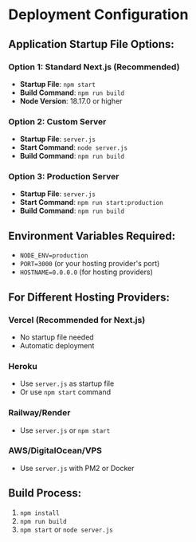 # Deployment Configuration

## Application Startup File Options:

### Option 1: Standard Next.js (Recommended)
- **Startup File**: `npm start`
- **Build Command**: `npm run build`
- **Node Version**: 18.17.0 or higher

### Option 2: Custom Server
- **Startup File**: `server.js`
- **Start Command**: `node server.js`
- **Build Command**: `npm run build`

### Option 3: Production Server
- **Startup File**: `server.js`
- **Start Command**: `npm run start:production`
- **Build Command**: `npm run build`

## Environment Variables Required:
- `NODE_ENV=production`
- `PORT=3000` (or your hosting provider's port)
- `HOSTNAME=0.0.0.0` (for hosting providers)

## For Different Hosting Providers:

### Vercel (Recommended for Next.js)
- No startup file needed
- Automatic deployment

### Heroku
- Use `server.js` as startup file
- Or use `npm start` command

### Railway/Render
- Use `server.js` or `npm start`

### AWS/DigitalOcean/VPS
- Use `server.js` with PM2 or Docker

## Build Process:
1. `npm install`
2. `npm run build`
3. `npm start` or `node server.js`
